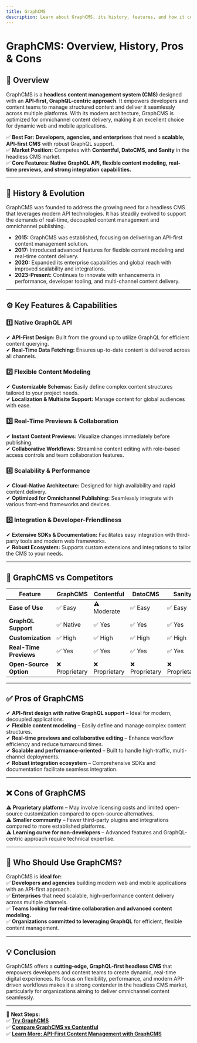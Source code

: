 ```yaml
---
title: GraphCMS  
description: Learn about GraphCMS, its history, features, and how it compares to other headless CMS platforms.
---
```


# **GraphCMS: Overview, History, Pros & Cons**

## **📌 Overview**  
GraphCMS is a **headless content management system (CMS)** designed with an **API-first, GraphQL-centric approach**. It empowers developers and content teams to manage structured content and deliver it seamlessly across multiple platforms. With its modern architecture, GraphCMS is optimized for omnichannel content delivery, making it an excellent choice for dynamic web and mobile applications.

✅ **Best For:** **Developers, agencies, and enterprises** that need a **scalable, API-first CMS** with robust GraphQL support.  
✅ **Market Position:** Competes with **Contentful, DatoCMS, and Sanity** in the headless CMS market.  
✅ **Core Features:** **Native GraphQL API, flexible content modeling, real-time previews, and strong integration capabilities.**

---

## **📜 History & Evolution**  
GraphCMS was founded to address the growing need for a headless CMS that leverages modern API technologies. It has steadily evolved to support the demands of real-time, decoupled content management and omnichannel publishing.

- **2015:** GraphCMS was established, focusing on delivering an API-first content management solution.
- **2017:** Introduced advanced features for flexible content modeling and real-time content delivery.
- **2020:** Expanded its enterprise capabilities and global reach with improved scalability and integrations.
- **2023-Present:** Continues to innovate with enhancements in performance, developer tooling, and multi-channel content delivery.

---

## **⚙️ Key Features & Capabilities**

### **1️⃣ Native GraphQL API**  
✔ **API-First Design:** Built from the ground up to utilize GraphQL for efficient content querying.  
✔ **Real-Time Data Fetching:** Ensures up-to-date content is delivered across all channels.

### **2️⃣ Flexible Content Modeling**  
✔ **Customizable Schemas:** Easily define complex content structures tailored to your project needs.  
✔ **Localization & Multisite Support:** Manage content for global audiences with ease.

### **3️⃣ Real-Time Previews & Collaboration**  
✔ **Instant Content Previews:** Visualize changes immediately before publishing.  
✔ **Collaborative Workflows:** Streamline content editing with role-based access controls and team collaboration features.

### **4️⃣ Scalability & Performance**  
✔ **Cloud-Native Architecture:** Designed for high availability and rapid content delivery.  
✔ **Optimized for Omnichannel Publishing:** Seamlessly integrate with various front-end frameworks and devices.

### **5️⃣ Integration & Developer-Friendliness**  
✔ **Extensive SDKs & Documentation:** Facilitates easy integration with third-party tools and modern web frameworks.  
✔ **Robust Ecosystem:** Supports custom extensions and integrations to tailor the CMS to your needs.

---

## **🔄 GraphCMS vs Competitors**

| Feature                   | GraphCMS         | Contentful       | DatoCMS        | Sanity         | Strapi         |
|---------------------------|------------------|------------------|----------------|----------------|----------------|
| **Ease of Use**           | ✅ Easy          | ⚠ Moderate      | ✅ Easy        | ✅ Easy        | ⚠ Moderate    |
| **GraphQL Support**       | ✅ Native        | ✅ Yes           | ✅ Yes         | ✅ Yes         | ⚠ Limited     |
| **Customization**         | ✅ High          | ✅ High          | ✅ High        | ✅ High        | ✅ High        |
| **Real-Time Previews**    | ✅ Yes           | ✅ Yes           | ✅ Yes         | ✅ Yes         | ❌ No         |
| **Open-Source Option**    | ❌ Proprietary   | ❌ Proprietary   | ❌ Proprietary | ❌ Proprietary | ✅ Yes        |

---

## **✅ Pros of GraphCMS**  
✔ **API-first design with native GraphQL support** – Ideal for modern, decoupled applications.  
✔ **Flexible content modeling** – Easily define and manage complex content structures.  
✔ **Real-time previews and collaborative editing** – Enhance workflow efficiency and reduce turnaround times.  
✔ **Scalable and performance-oriented** – Built to handle high-traffic, multi-channel deployments.  
✔ **Robust integration ecosystem** – Comprehensive SDKs and documentation facilitate seamless integration.

---

## **❌ Cons of GraphCMS**  
⚠ **Proprietary platform** – May involve licensing costs and limited open-source customization compared to open-source alternatives.  
⚠ **Smaller community** – Fewer third-party plugins and integrations compared to more established platforms.  
⚠ **Learning curve for non-developers** – Advanced features and GraphQL-centric approach require technical expertise.

---

## **🎯 Who Should Use GraphCMS?**  
GraphCMS is **ideal for:**  
✅ **Developers and agencies** building modern web and mobile applications with an API-first approach.  
✅ **Enterprises** that need scalable, high-performance content delivery across multiple channels.  
✅ **Teams looking for real-time collaboration and advanced content modeling.**  
✅ **Organizations committed to leveraging GraphQL** for efficient, flexible content management.

---

## **💡 Conclusion**  
GraphCMS offers a **cutting-edge, GraphQL-first headless CMS** that empowers developers and content teams to create dynamic, real-time digital experiences. Its focus on flexibility, performance, and modern API-driven workflows makes it a strong contender in the headless CMS market, particularly for organizations aiming to deliver omnichannel content seamlessly.

---

🚀 **Next Steps:**  
✅ **[Try GraphCMS](https://graphcms.com/)**  
✅ **[Compare GraphCMS vs Contentful](#)**  
✅ **[Learn More: API-First Content Management with GraphCMS](#)**
